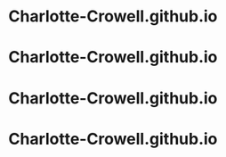 # Charlotte-Crowell.github.io
# Charlotte-Crowell.github.io
# Charlotte-Crowell.github.io
# Charlotte-Crowell.github.io

